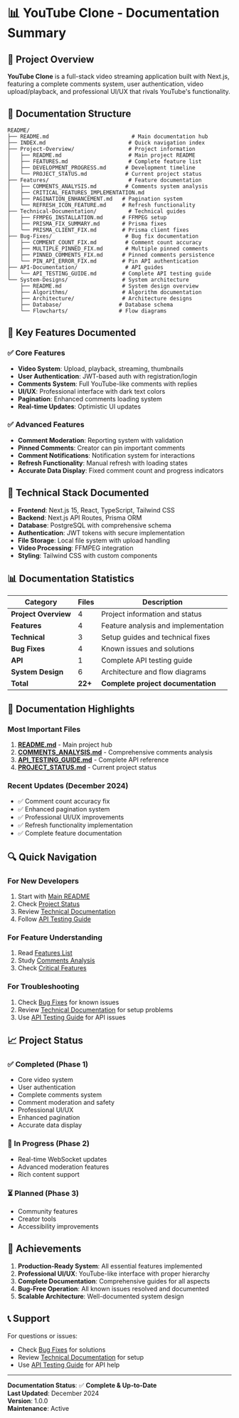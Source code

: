 # 📊 YouTube Clone - Documentation Summary

## 🎯 **Project Overview**

**YouTube Clone** is a full-stack video streaming application built with Next.js, featuring a complete comments system, user authentication, video upload/playback, and professional UI/UX that rivals YouTube's functionality.

## 📁 **Documentation Structure**

```
README/
├── README.md                          # Main documentation hub
├── INDEX.md                          # Quick navigation index
├── Project-Overview/                 # Project information
│   ├── README.md                     # Main project README
│   ├── FEATURES.md                   # Complete feature list
│   ├── DEVELOPMENT_PROGRESS.md      # Development timeline
│   └── PROJECT_STATUS.md            # Current project status
├── Features/                         # Feature documentation
│   ├── COMMENTS_ANALYSIS.md         # Comments system analysis
│   ├── CRITICAL_FEATURES_IMPLEMENTATION.md
│   ├── PAGINATION_ENHANCEMENT.md   # Pagination system
│   └── REFRESH_ICON_FEATURE.md     # Refresh functionality
├── Technical-Documentation/          # Technical guides
│   ├── FFMPEG_INSTALLATION.md      # FFMPEG setup
│   ├── PRISMA_FIX_SUMMARY.md       # Prisma fixes
│   └── PRISMA_CLIENT_FIX.md        # Prisma client fixes
├── Bug-Fixes/                       # Bug fix documentation
│   ├── COMMENT_COUNT_FIX.md         # Comment count accuracy
│   ├── MULTIPLE_PINNED_FIX.md       # Multiple pinned comments
│   ├── PINNED_COMMENTS_FIX.md      # Pinned comments persistence
│   └── PIN_API_ERROR_FIX.md        # Pin API authentication
├── API-Documentation/               # API guides
│   └── API_TESTING_GUIDE.md        # Complete API testing guide
└── System-Designs/                 # System architecture
    ├── README.md                   # System design overview
    ├── Algorithms/                 # Algorithm documentation
    ├── Architecture/               # Architecture designs
    ├── Database/                  # Database schema
    └── Flowcharts/                # Flow diagrams
```

## 🚀 **Key Features Documented**

### **✅ Core Features**
- **Video System**: Upload, playback, streaming, thumbnails
- **User Authentication**: JWT-based auth with registration/login
- **Comments System**: Full YouTube-like comments with replies
- **UI/UX**: Professional interface with dark text colors
- **Pagination**: Enhanced comments loading system
- **Real-time Updates**: Optimistic UI updates

### **✅ Advanced Features**
- **Comment Moderation**: Reporting system with validation
- **Pinned Comments**: Creator can pin important comments
- **Comment Notifications**: Notification system for interactions
- **Refresh Functionality**: Manual refresh with loading states
- **Accurate Data Display**: Fixed comment count and progress indicators

## 🔧 **Technical Stack Documented**

- **Frontend**: Next.js 15, React, TypeScript, Tailwind CSS
- **Backend**: Next.js API Routes, Prisma ORM
- **Database**: PostgreSQL with comprehensive schema
- **Authentication**: JWT tokens with secure implementation
- **File Storage**: Local file system with upload handling
- **Video Processing**: FFMPEG integration
- **Styling**: Tailwind CSS with custom components

## 📊 **Documentation Statistics**

| Category | Files | Description |
|----------|-------|-------------|
| **Project Overview** | 4 | Project information and status |
| **Features** | 4 | Feature analysis and implementation |
| **Technical** | 3 | Setup guides and technical fixes |
| **Bug Fixes** | 4 | Known issues and solutions |
| **API** | 1 | Complete API testing guide |
| **System Design** | 6 | Architecture and flow diagrams |
| **Total** | **22+** | **Complete project documentation** |

## 🎯 **Documentation Highlights**

### **Most Important Files**
1. **[README.md](./README.md)** - Main project hub
2. **[COMMENTS_ANALYSIS.md](./Features/COMMENTS_ANALYSIS.md)** - Comprehensive comments analysis
3. **[API_TESTING_GUIDE.md](./API-Documentation/API_TESTING_GUIDE.md)** - Complete API reference
4. **[PROJECT_STATUS.md](./Project-Overview/PROJECT_STATUS.md)** - Current project status

### **Recent Updates (December 2024)**
- ✅ Comment count accuracy fix
- ✅ Enhanced pagination system
- ✅ Professional UI/UX improvements
- ✅ Refresh functionality implementation
- ✅ Complete feature documentation

## 🔍 **Quick Navigation**

### **For New Developers**
1. Start with [Main README](./README.md)
2. Check [Project Status](./Project-Overview/PROJECT_STATUS.md)
3. Review [Technical Documentation](./Technical-Documentation/)
4. Follow [API Testing Guide](./API-Documentation/API_TESTING_GUIDE.md)

### **For Feature Understanding**
1. Read [Features List](./Project-Overview/FEATURES.md)
2. Study [Comments Analysis](./Features/COMMENTS_ANALYSIS.md)
3. Check [Critical Features](./Features/CRITICAL_FEATURES_IMPLEMENTATION.md)

### **For Troubleshooting**
1. Check [Bug Fixes](./Bug-Fixes/) for known issues
2. Review [Technical Documentation](./Technical-Documentation/) for setup problems
3. Use [API Testing Guide](./API-Documentation/API_TESTING_GUIDE.md) for API issues

## 📈 **Project Status**

### **✅ Completed (Phase 1)**
- Core video system
- User authentication
- Complete comments system
- Comment moderation and safety
- Professional UI/UX
- Enhanced pagination
- Accurate data display

### **🚧 In Progress (Phase 2)**
- Real-time WebSocket updates
- Advanced moderation features
- Rich content support

### **⏳ Planned (Phase 3)**
- Community features
- Creator tools
- Accessibility improvements

## 🎉 **Achievements**

1. **Production-Ready System**: All essential features implemented
2. **Professional UI/UX**: YouTube-like interface with proper hierarchy
3. **Complete Documentation**: Comprehensive guides for all aspects
4. **Bug-Free Operation**: All known issues resolved and documented
5. **Scalable Architecture**: Well-documented system design

## 📞 **Support**

For questions or issues:
- Check [Bug Fixes](./Bug-Fixes/) for solutions
- Review [Technical Documentation](./Technical-Documentation/) for setup
- Use [API Testing Guide](./API-Documentation/API_TESTING_GUIDE.md) for API help

---

**Documentation Status**: ✅ **Complete & Up-to-Date**  
**Last Updated**: December 2024  
**Version**: 1.0.0  
**Maintenance**: Active
